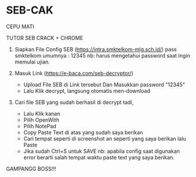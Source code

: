 # SEB-CAK
CEPU MATI

TUTOR SEB CRACK + CHROME

1. Siapkan File Config SEB (https://intra.smktelkom-mlg.sch.id/) pass smktelkom umumnya : 12345
   nb: harus mengetahui password saat ingin memulai ujian.

2. Masuk Link (https://e-baca.com/seb-decryptor/) 
   - Upload File SEB di Link tersebut Dan Masukkan password "12345"
   - Lalu Klik decrypt, langsung otomatis men-download

3. Cari file SEB yang sudah berhasil di decrypt tadi,
   - Lalu Klik kanan
   - Pilih OpenWith
   - Pilih NotePad
   - Copy Paste Text di atas yang sudah saya berikan
   - Cari tempat seperti di screenshot an seperti yang saya berikan lalu Paste
   - Jika sudah Ctrl+S untuk SAVE
   nb: apabila config saat digunakan error berarti salah tempat waktu paste text yang saya berikan.

GAMPANGG BOSS!!!
